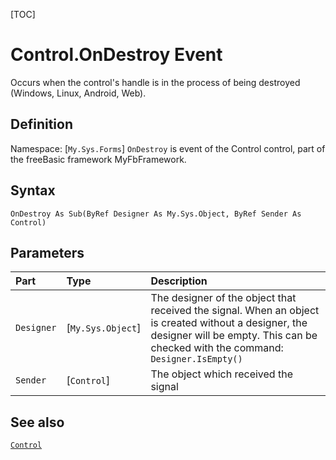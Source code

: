 [TOC]
# Control.OnDestroy Event
Occurs when the control's handle is in the process of being destroyed (Windows, Linux, Android, Web).
## Definition
Namespace: [`My.Sys.Forms`]
`OnDestroy` is event of the Control control, part of the freeBasic framework MyFbFramework.
## Syntax
```freeBasic
OnDestroy As Sub(ByRef Designer As My.Sys.Object, ByRef Sender As Control)
```

## Parameters

|Part|Type|Description|
| :------------ | :------------ | :------------ |
|`Designer`|[`My.Sys.Object`]|The designer of the object that received the signal. When an object is created without a designer, the designer will be empty. This can be checked with the command: `Designer.IsEmpty()`|
|`Sender`|[`Control`]|The object which received the signal|

## See also
[`Control`](Control.md)
